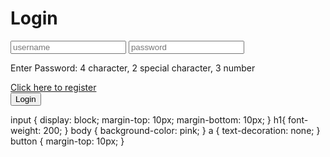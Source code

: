 <!DOCTYPE html>
<html lang="en">
<head> 
<meta charset="UTF-8"> 
<meta http-equiv="X-UA-Compatible" content="IE=edge"> 
<meta name="viewport" content="width=device-width, initial-scale=1.0">
 <link rel="stylesheet" href="login.css" /> 
<title>Login Page</title>
</head>
<body>
 <form>
 <!-- maxlength="10" --> 
<!-- pattern="" -->
 <!-- abcd@email.com ✔ // abcd ❌--> 
<h1>Login</h1> 
<input type="text" placeholder="username" /> 
<input type="password" placeholder="password" />
 <p>Enter Password: 4 character, 2 special character, 3 number</p> <!-- Tooltip --> 
<a href="registration.html">Click here to register</a>
 <br />
 <button type="submit">Login</button> 
</form>input { 
display: block; 
margin-top: 10px;
 margin-bottom: 10px;
}
h1{
 font-weight: 200;
}
body {
 background-color: pink;
}
a {
text-decoration: none;
}
button { 
margin-top: 10px;
}

</body>
</html>
